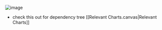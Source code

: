 
![image](https://github.com/shiharJ/ChickenKitchen/assets/56840369/bee563c1-a1ab-41a0-b5de-befb7bceb823)


- check this out for dependency tree
[[Relevant Charts.canvas|Relevant Charts]]


